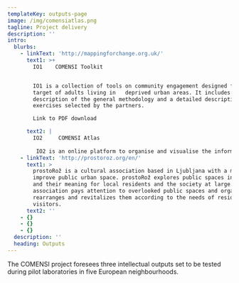 ```yaml
---
templateKey: outputs-page
image: /img/comensiatlas.png
tagline: Project delivery
description: ''
intro:
  blurbs:
    - linkText: 'http://mappingforchange.org.uk/'
      text1: >+
        IO1    COMENSI Toolkit


        IO1 is a collection of tools on community engagement designed for a
        target of adults living in   deprived urban areas. It includes the
        description of the general methodology and a detailed description of
        exercises selected by the partners.  

        Link to PDF download

      text2: |
        IO2     COMENSI Atlas
           
         IO2 is an online platform to organise and visualise the information collected during the engagement and participatory  actions produced by the participants in the neighbourhoods.
    - linkText: 'http://prostoroz.org/en/'
      text1: >
        prostoRož is a cultural association based in Ljubljana with a mission to
        improve public urban space. prostoRož explores public spaces in cities
        and their meaning for local residents and the society at large. The
        association pays attention to overlooked public spaces and organizes,
        rearranges and revitalizes them according to the needs of residents and
        visitors. 
      text2: ''
    - {}
    - {}
    - {}
  description: ''
  heading: Outputs
---
```

The COMENSI project foresees three intellectual outputs set to be tested during pilot laboratories in five European neighbourhoods.
